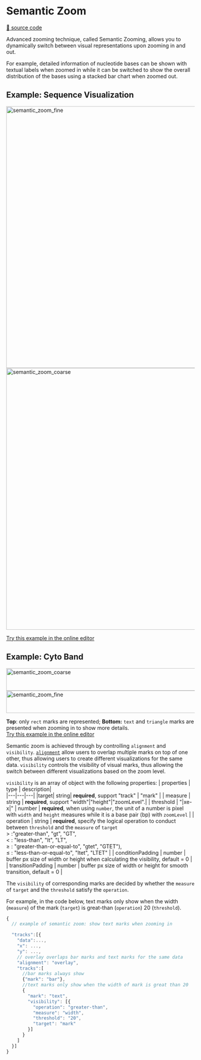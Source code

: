 # Semantic Zoom

[:link: source code](https://github.com/gosling-lang/gosling.js/blob/43626eaf21417bf36128a405dceeaa6ee00d0851/src/core/gosling.schema.ts#L278)

Advanced zooming technique, called Semantic Zooming, allows you to dynamically switch between visual representations upon zooming in and out. 

For example, detailed information of nucleotide bases can be shown with textual labels when zoomed in while it can be switched to show the overall distribution of the bases using a stacked bar chart when zoomed out.

## Example: Sequence Visualization
<img src="https://raw.githubusercontent.com/gosling-lang/gosling-docs/master/images/semantic_zoom_1.png" alt="semantic_zoom_fine" width="700">

<img src="https://raw.githubusercontent.com/gosling-lang/gosling-docs/master/images/semantic_zoom_0.png" alt="semantic_zoom_coarse" width="700">  

[Try this example in the online editor](<https://gosling-lang.github.io/gosling.js/?gist=wangqianwen0418/aa231b87458369ea53d071ad59c81812>)

## Example: Cyto Band
<img src="https://raw.githubusercontent.com/gosling-lang/gosling-docs/master/images/semantic_zoom_2.png" alt="semantic_zoom_coarse" height="60" width="700">  

<img src="https://raw.githubusercontent.com/gosling-lang/gosling-docs/master/images/semantic_zoom_3.png" alt="semantic_zoom_fine" height="60" width="700"> 

**Top**: only `rect` marks are represented; **Bottom:** `text` and `triangle` marks are presented when zooming in to show more details.  
[Try this example in the online editor](<https://gosling-lang.github.io/gosling.js/?gist=wangqianwen0418/509f253bf1b815d225f593218ee13211>)


Semantic zoom is achieved through by controlling `alignment` and `visibility`.
[`alignment`](https://github.com/gosling-lang/gosling-docs/blob/master/docs/Composition.md#overlaid-tracks) allow users to overlap multiple marks on top of one other, thus allowing users to create different visualizations for the same data.
`visibility` controls the visibility of visual marks, thus allowing the switch between different visualizations based on the zoom level.

`visibility` is an array of object with the following properties:
| properties  | type  | description|   
|---|---|---|
|target| string| **required**, support "track" \| "mark" |
| measure | string | **required**, support "width"\|"height"\|"zoomLevel".|
| threshold | "\|xe-x\|" \| number | **required**, when using `number`, the unit of a number is pixel with `width` and `height` measures while it is a base pair (bp) with `zoomLevel` |
| operation |  string | **required**, specify the logical operation to conduct between `threshold` and the `measure` of `target`<br/> > :"greater-than", "gt", "GT",<br/> < : "less-than", "lt", "LT", <br/> ≥ : "greater-than-or-equal-to", "gtet", "GTET"), <br/> ≤ : "less-than-or-equal-to", "ltet", "LTET"  |
  | conditionPadding | number | buffer px size of width or height when calculating the visibility, default = 0 |
| transitionPadding | number | buffer px size of width or height for smooth transition, default = 0 |

The `visibility` of corresponding marks are decided by whether the `measure` of `target` and the `threshold` satisfy the `operation`.

For example, in the code below, text marks only show when the width (`measure`) of the mark (`target`) is great-than (`operation`) 20 (`threshold`).

```javascript
{
  // example of semantic zoom: show text marks when zooming in

  "tracks":[{
    "data":...,
    "x": ...,
    "y": ...,
    // overlay overlaps bar marks and text marks for the same data
    "alignment": "overlay",
    "tracks":[
      //bar marks always show
      {"mark": "bar"},
      //text marks only show when the width of mark is great than 20 
      {
        "mark": "text",
        "visibility": [{
          "operation": "greater-than",
          "measure": "width",
          "threshold": "20",
          "target": "mark"
        }] 
      }
    ]
  }]
}
```